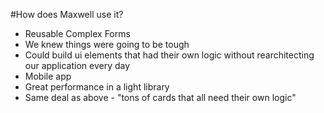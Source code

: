 #How does Maxwell use it?

* Reusable Complex Forms
 * We knew things were going to be tough
 * Could build ui elements that had their own logic without rearchitecting our application every day
* Mobile app
 * Great performance in a light library
 * Same deal as above - "tons of cards that all need their own logic"